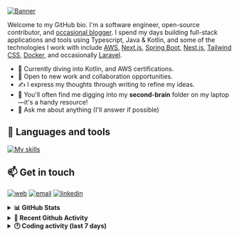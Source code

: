 [![Banner](https://raw.githubusercontent.com/wilfriedago/wilfriedago/main/assets/1.png)][website]

Welcome to my GitHub bio. I'm a software engineer, open-source contributor, and [occasional blogger][blog]. I spend my days building full-stack applications and tools using Typescript, Java & Kotlin, and some of the technologies I work with include [AWS](https://aws.amazon.com/fr/), [Next.js](https://nextjs.org/), [Spring Boot](https://spring.io/projects/spring-boot), [Nest.js](https://nestjs.com/), [Tailwind CSS](https://github.com/tailwindlabs/tailwindcss), [Docker](https://www.docker.com/), and occasionally [Laravel](https://laravel.com/).

- 🔭 Currently diving into Kotlin, and AWS certifications.
- 👯 Open to new work and collaboration opportunities.
- ✍️ I express my thoughts through writing to refine my ideas.
- 🧠 You'll often find me digging into my **second-brain** folder on my laptop—it's a handy resource!
- 💬 Ask me about anything (I'll answer if possible)

## 🎨 Languages and tools

[![My skills](https://skillicons.dev/icons?i=typescript,js,nodejs,nest,java,kotlin,spring,python,fastapi,django,aws,docker,vscode,idea,tailwind&perline=15)](https://wilfriedago.dev/about#skills)

## 📫 Get in touch
[![web](https://img.shields.io/badge/WEBSITE-12100E?logo=google-earth&color=282A36)][website]
[![email](https://img.shields.io/badge/MAIL-12100E?logo=mailgun&color=282A36)][mail]
[![linkedin](https://img.shields.io/badge/LINKEDIN-12100E?logo=linkedin&color=282A36)][linkedin]


<details>
  <summary><b>📊 GitHub Stats</b></summary>
	<br/>
	<p align="left">
		<img width="49.5%" src="https://github-readme-stats.vercel.app/api?username=wilfriedago&show_icons=true&count_private=true&title_color=10b981&icon_color=10b981&theme=react&hide_border=true" />
		<img width="49.5%" src="https://streak-stats.demolab.com/?user=wilfriedago&hide_border=true&theme=react&ring=10b981&fire=fff&currStreakNum=fff&sideLabels=10b981&currStreakLabel=10b981&sideNums=fff" />
	</p>
</details>

<details>
  <summary><b>📅 Recent Github Activity</b></summary>
	<br>

<!--RECENT_ACTIVITY:last_update-->
Last Updated: Wednesday, March 12th, 2025, 4:18:25 AM
<!--RECENT_ACTIVITY:last_update_end-->

<!--RECENT_ACTIVITY:start-->
1. ⭐ Starred [aidenybai/react-scan](https://github.com/aidenybai/react-scan)<br>
2. ⭐ Starred [joelkanyi/FocusBloom](https://github.com/joelkanyi/FocusBloom)<br>
3. ⭐ Starred [PatrickJS/awesome-cursorrules](https://github.com/PatrickJS/awesome-cursorrules)<br>
4. ⭐ Starred [mdn/yari](https://github.com/mdn/yari)<br>
5. 📔 Created new repository [wilfriedago/1990](https://github.com/wilfriedago/1990)<br>
<!--RECENT_ACTIVITY:end-->
</details>

<details>
  <summary><b>🕐 Coding activity (last 7 days)</b></summary>
	<br>

<!--START_SECTION:waka-->

```python
Total Time: 46 hrs 6 mins

Java              21 hrs 46 mins  ███████████▓░░░░░░░░░░░░░   46.74 %
TypeScript        9 hrs 26 mins   █████░░░░░░░░░░░░░░░░░░░░   20.29 %
Dart              2 hrs 54 mins   █▓░░░░░░░░░░░░░░░░░░░░░░░   06.23 %
JavaScript        2 hrs 39 mins   █▒░░░░░░░░░░░░░░░░░░░░░░░   05.73 %
XML               32 mins         ▒░░░░░░░░░░░░░░░░░░░░░░░░   01.15 %
Other             28 mins         ▒░░░░░░░░░░░░░░░░░░░░░░░░   01.00 %
```

<!--END_SECTION:waka-->
</details>

[website]: https://wilfriedago.dev
[linkedin]: https://linkedin.com/in/wilfriedago
[blog]: https://wilfriedago.dev/blog
[mail]: mailto:me@wilfriedago.dev
